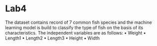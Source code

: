 # Lab4
The dataset contains record of 7 common fish species and the machine learning model is build to classify the type of fish on the basis of its characteristics. 
The independent variables are as follows:
•	Weight
•	Length1
•	Length2
•	Length3
•	Height
•	Width

